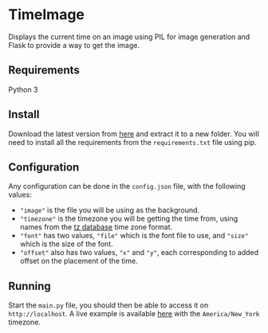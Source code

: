 # TimeImage
Displays the current time on an image using PIL for image generation and Flask to provide a way to get the image.
## Requirements
Python 3
## Install
Download the latest version from [here](https://github.com/Shoot/TimeImage/archive/master.zip) and extract it to a new folder. You will need to install all the requirements from the `requirements.txt` file using pip.
## Configuration
Any configuration can be done in the `config.json` file, with the following values:
- `"image"` is the file you will be using as the background.
- `"timezone"` is the timezone you will be getting the time from, using names from the [tz database](https://en.wikipedia.org/wiki/List_of_tz_database_time_zones) time zone format.
- `"font"` has two values, `"file"` which is the font file to use, and `"size"` which is the size of the font.
- `"offset"` also has two values, `"x"` and `"y"`, each corresponding to added offset on the placement of the time.
## Running
Start the `main.py` file, you should then be able to access it on `http://localhost`.
A live example is available [here](http://dawn.sh:81) with the `America/New_York` timezone.
